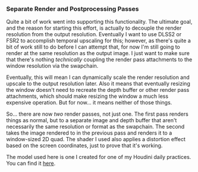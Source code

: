 ### Separate Render and Postprocessing Passes

Quite a bit of work went into supporting this functionality. The ultimate goal, and the reason
for starting this effort, is actually to decouple the render resolution from the output
resolution. Eventually I want to use DLSS2 or FSR2 to accomplish temporal upscaling for this;
however, as there's quite a bit of work still to do before I can attempt that, for now I'm
still going to render at the same resolution as the output image. I just want to make sure
that there's nothing _technically_ coupling the render pass attachments to the window resolution
via the swapchain.

Eventually, this will mean I can dynamically scale the render resolution and upscale to the
output resolution later. Also it means that eventually resizing the window doesn't need to
recreate the depth buffer or other render pass attachments, which should make resizing the
window a much less expensive operation. But for now... it means neither of those things.

So... there are now _two_ render passes, not just one. The first pass renders things as normal,
but to a separate image and depth buffer that aren't necessarily the same resolution or format
as the swapchain. The second takes the image rendered to in the previous pass and renders it
to a window-sized 2D quad. The shader I used also applies a distortion effect based on the
screen coordinates, just to prove that it's working.

The model used here is one I created for one of my Houdini daily practices. You can find it
[here][die-model].

[die-model]: https://brandonslade.me/houdini-practice/95
